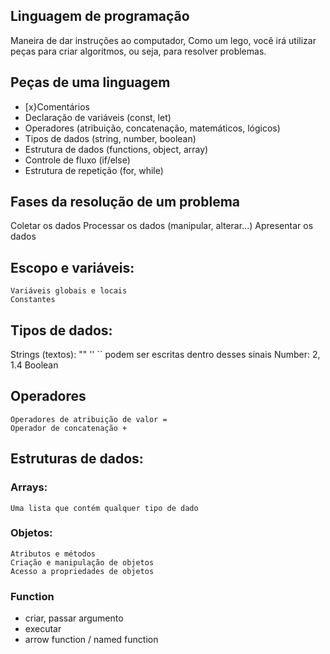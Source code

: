 ## Linguagem de programação

 Maneira de dar instruções ao computador,
 Como um lego, você irá utilizar peças para criar algoritmos, ou seja, para resolver problemas. 

## Peças de uma linguagem

 - [x}Comentários
 - Declaração de variáveis (const, let)
 - Operadores (atribuição, concatenação, matemáticos, lógicos)
 - Tipos de dados (string, number, boolean)
 - Estrutura de dados (functions, object, array)
 - Controle de fluxo (if/else)
 - Estrutura de repetição (for, while)

## Fases da resolução de um problema

 Coletar os dados
 Processar os dados (manipular, alterar...)
 Apresentar os dados

## Escopo e variáveis:

    Variáveis globais e locais
    Constantes

 ## Tipos de dados:

 Strings (textos): "" '' `` podem ser escritas dentro desses sinais
 Number: 2, 1.4
 Boolean

## Operadores

    Operadores de atribuição de valor =
    Operador de concatenação +

## Estruturas de dados:

### Arrays:

    Uma lista que contém qualquer tipo de dado

### Objetos:

    Atributos e métodos
    Criação e manipulação de objetos
    Acesso a propriedades de objetos

### Function

 - criar, passar argumento
 - executar
 - arrow function / named function
